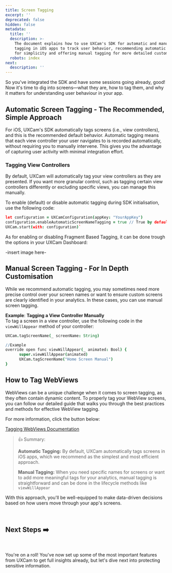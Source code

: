 ```yaml
---
title: Screen Tagging
excerpt: ''
deprecated: false
hidden: false
metadata:
  title: ''
  description: >-
    The document explains how to use UXCam's SDK for automatic and manual screen
    tagging in iOS apps to track user behavior, recommending automatic tagging
    for simplicity and offering manual tagging for more detailed customization.
  robots: index
next:
  description: ''
---
```

So you've integrated the SDK and have some sessions going already, good! Now it's time to dig into screens—what they are, how to tag them, and why it matters for understanding user behaviour in your app.

## Automatic Screen Tagging - The Recommended, Simple Approach

For iOS, UXCam's SDK automatically tags screens (i.e., view controllers), and this is the recommended default behavior. Automatic tagging means that each view controller your user navigates to is recorded automatically, without requiring you to manually intervene. This gives you the advantage of capturing user activity with minimal integration effort.

### Tagging View Controllers

By default, UXCam will automatically tag your view controllers as they are presented. If you want more granular control, such as tagging certain view controllers differently or excluding specific views, you can manage this manually.

To enable (default) or disable automatic tagging during SDK initialisation, use the following code:

```coffeescript Swift
let configuration = UXCamConfiguration(appKey: "YourAppKey")
configuration.enableAutomaticScreenNameTagging = true // True by default. Set to false if you want to disable automatic screen tagging.
UXCam.start(with: configuration)`
```

As for enabling or disabling Fragment Based Tagging, it can be done trough the options in your UXCam Dashboard:

\-insert image here-

## Manual Screen Tagging - For In Depth Customisation

While we recommend automatic tagging, you may sometimes need more precise control over your screen names or want to ensure custom screens are clearly identified in your analytics. In these cases, you can use manual screen tagging.

**Example**: **Tagging a View Controller Manually**\
To tag a screen in a view controller, use the following code in the `viewWillAppear` method of your controller:

```coffeescript Swift
UXCam.tagScreenName(_ screenName: String)

//Example  
override open func viewWillAppear(_ animated: Bool) {
      super.viewWillAppear(animated)
      UXCam.tagScreenName("Home Screen Manual")
}
```

## How to Tag WebViews

WebViews can be a unique challenge when it comes to screen tagging, as they often contain dynamic content. To properly tag your WebView screens, you can follow our detailed guide that walks you through the best practices and methods for effective WebView tagging.

For more information, click the button below:

[Tagging WebViews Documentation](/docs/web-view-tagging)

> 👍 Summary:
>
> **Automatic Tagging:** By default, UXCam automatically tags screens in iOS apps, which we recommend as the simplest and most efficient approach.
>
> **Manual Tagging:** When you need specific names for screens or want to add more meaningful tags for your analytics, manual tagging is straightforward and can be done in the lifecycle methods like `viewWillAppear`

With this approach, you'll be well-equipped to make data-driven decisions based on how users move through your app's screens.

<br />

## Next Steps ➡️

<br />

You're on a roll! You've now set up some of the most important features from UXCam to get full insights already, but let's dive next into protecting sensitive information.

